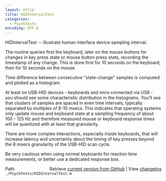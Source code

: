 ```yaml
---
layout: mfile
title: HIDIntervalTest
categories:
  - PsychTests
encoding: UTF-8
---
```


HIDIntervalTest -- Illustrate human interface device sampling interval.

The routine queries first the keyboard, later on the mouse buttons for
changes in key press state or mouse button press state, recording the
timestamp of any change. This is done first for 10 seconds on the
keyboard, then for 10 seconds on the mouse.

Time difference between consecutive "state-change" samples is computed
and plotted as a histogram.

At least on USB-HID devices - keyboards and mice connected via USB - you
should see some characteristic distribution in the histograms. You'll see
that clusters of samples are spaced in even time intervals, typically
separated by multiples of 8-10 msecs. This indicates that operating
systems only update mouse and keyboard state at a sampling frequency of
about 100 - 125 Hz and therefore measured mouse or keyboard response
times will be quantized with at least that granularity.

There are more complex interactions, especially inside keyboards, that
will increase latency and uncertainty about the timing of key presses
beyond the 8 msecs granularity of the USB-HID scan cycle.

Be very cautious when using normal keyboards for reaction time
measurements, or better use a dedicated response box.


<div class="code_header" style="text-align:right;">
  <span style="float:left;">Path&nbsp;&nbsp;</span> <span class="counter">Retrieve <a href=
  "https://raw.github.com/Psychtoolbox-3/Psychtoolbox-3/beta/./PsychTests/HIDIntervalTest.m">current version from GitHub</a> | View <a href=
  "https://github.com/Psychtoolbox-3/Psychtoolbox-3/commits/beta/./PsychTests/HIDIntervalTest.m">changelog</a></span>
</div>
<div class="code">
  <code>./PsychTests/HIDIntervalTest.m</code>
</div>

